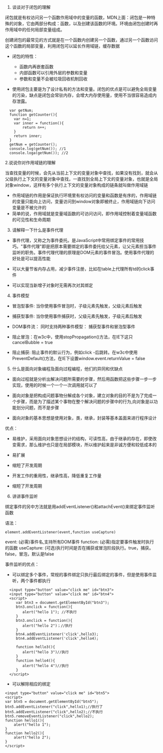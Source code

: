 1. 谈谈对于闭包的理解

闭包就是有权访问另一个函数作用域中的变量的函数，MDN上面：闭包是一种特殊的对象，它由两部分构成：函数，以及创建该函数的环境。环境由闭包创建时再作用域中的任何局部变量组成。

创建闭包的最常见的方式就是在一个函数内创建另一个函数，通过另一个函数访问这个函数的局部变量，利用闭包可以延长作用域链，缓存数据

- 闭包的特性：
  + 函数内再嵌套函数
  + 内部函数可以引用外层的参数和变量
  + 参数和变量不会被垃圾回收机制回收

- 使用闭包主要是为了设计私有的方法和变量。闭包的优点是可以避免全局变量的污染，缺点是闭包会常驻内存，会增大内存使用量，使用不当很容易造成内存泄露。

```
  var getNum;
  function getCounter(){
    var n=1;
    var inner = function(){
        return n++;
    }
    return inner;
  }
  getNum = getCounter();
  console.log(getNum()); //1
  console.loga(getNum()); //2
```

2.说说你对作用域链的理解

当查找变量的时候，会先从当前上下文的变量对象中查找，如果没有找到，就会从父级执行上下文的变量对象中查找，一直找到全局上下文的变量对象，也就是全局对象window，这样有多个执行上下文的变量对象构成的链条就叫做作用域链

- 作用域链的作用是保证执行环境里有权访问的变量和函数是有序的，作用域链的变量只能向上访问，变量访问到window对象即被终止，作用域链向下访问变量是不被允许的
- 简单的说，作用域就是变量域函数的可访问访问，即作用域控制着变量域函数的可见性和生命周期

3. 请解释一下什么是事件代理

- 事件代理，又称之为事件委托。是JavaScript中常用绑定事件的常用技巧。"事件代理"即是把原本需要绑定的事件委托给父元素，让父元素担当事件监听的职务。事件代理代理的原理是DOM元素的事件冒泡。使用事件代理的好处是可以提高性能

- 可以大量节省内存占用，减少事件注册，比如在table上代理所有td的click事件

- 可以实现当新增子对象时无需再次对其绑定

4. 事件模型

- 冒泡型事件: 当你使用事件冒泡时，子级元素先触发，父级元素后触发

- 捕获型事件: 当你使用事件捕获时，父级元素先触发，子级元素后触发

- DOM事件流： 同时支持两种事件模型： 捕获型事件和冒泡型事件

- 阻止冒泡：在w3c中，使用stopPropagation()方法，在IE下这只cancelBubble = true 

- 阻止捕获: 阻止事件的默认行为，例如click -<a>后跳转。在w3c中使用 PreventDefault()方法，在IE下设置window.event.returnValue = false

5. 什么是面向对象编程及面向过程编程，他们的异同和优缺点

- 面向过程就是分析出解决问题所需要的步骤，然后用函数把这些步骤一步一步实现，使用的时候一个一个一次调用就可以了

- 面向对象是把构成问题事物分解成各个对象，建立对象的目的不是为了完成一个步骤，而是为了描述某个事物在整个解决问题的步骤中的行为,向对象是以功能划分问题，而不是步骤

- 面向对象的基本思想是使用对象，类，继承，封装等基本盖面来进行程序设计

优点：

+ 易维护，采用面向对象思想设计的结构，可读性高，由于继承的存在，即使改变需求，那么维护也只是在局部模块，所以维护起来是非诚方便和较低成本的

+ 易扩展

+ 缩短了开发周期

+ 开发工作的重用性，继承性高，降低重复工作量

+ 缩短了开发周期

6. 讲讲事件监听

绑定事件的另中方法就是用addEventListener()和attachEvent()来绑定事件监听函数

语法：

`element.addEventListener(event,function useCapture)`

event: (必需)事件名,支持所有DOM事件
function: (必需)指定要事件触发时执行的函数
useCapture: (可选)执行时间是否在捕获或冒泡阶段执行。true，捕获。false，冒泡，默认是false

事件监听的优点：

- 可以绑定多个事件，常规的事件绑定只执行最后绑定的事件，但是使用事件监听，两个事件都执行

```
  <input type="button" value="click me" id="btn3">
  <input type="button" value="click me" id="btn4">
  <script>
     var btn3 = document.getElementById("btn3");
     btn3.onclick = function(){
        alert("hello 1"); //不执行
     }
     btn3.onclick = function(){
        alert("hello 2")；//执行
     }
     btn4.addEventListener('click',hello3);
     btn4.addEventListener('click',hello4);

     function hello3(){
        alert("hello 3")//执行
     }
     function hello4(){
        alert("hello 4")//执行
     }
  </script>
```

- 可以解除相应的绑定
```
<input type="button" value="click me" id="btn5">
<script>
var btn5 = document.getElementById("btn5");
btn5.addEventListener("click",hello1);//执行了
btn5.addEventListener("click",hello2);//不执行
btn5.removeEventListener("click",hello2);
function hello1(){
    alert("hello 1");
}
function hello2(){
    alert("hello 2");
}
</script>
```
